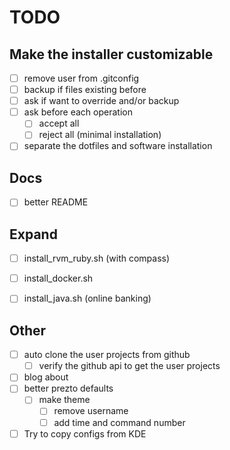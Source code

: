 TODO
=====

Make the installer customizable
-----------------------------

- [ ] remove user from .gitconfig
- [ ] backup if files existing before
- [ ] ask if want to override and/or backup
- [ ] ask before each operation
    - [ ] accept all
    - [ ] reject all (minimal installation)
- [ ] separate the dotfiles and software installation

Docs
-----

- [ ] better README


Expand
------

- [ ] install_rvm_ruby.sh (with compass)
- [ ] install_docker.sh
- [ ] install_java.sh (online banking)


Other
-----

- [ ] auto clone the user projects from github
    - [ ] verify the github api to get the user projects
- [ ] blog about
- [ ] better prezto defaults
    - [ ] make theme
        - [ ] remove username
        - [ ] add time and command number
- [ ] Try to copy configs from KDE
